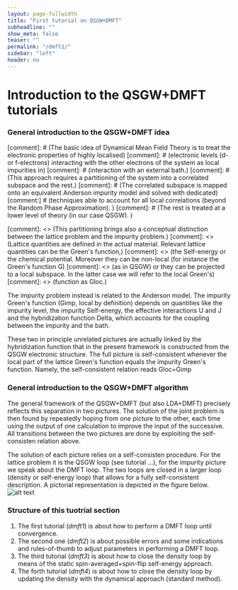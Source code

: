 ```yaml
---
layout: page-fullwidth
title: "First tutorial on QSGW+DMFT"
subheadline: ""
show_meta: false
teaser: ""
permalink: "/dmft1/"
sidebar: "left"
header: no
---
```


# Introduction to the QSGW+DMFT tutorials

### General introduction to the QSGW+DMFT idea 
[comment]: # (The basic idea of Dynamical Mean Field Theory is to treat the electronic properties of highly localised) [comment]: # (electronic levels (d- or f-electrons) interacting with the other electrons of the system as local impurities in) [comment]: # (interaction with an external bath.)
[comment]: # (This approach requires a partitioning of the system into a correlated subspace and the rest.)
[comment]: # (The correlated subspace is mapped onto an equivalent Anderson impurity model and solved with dedicated) [comment:] # (techniques able to account for all local correlations (beyond the Random Phase Approximation). )
[comment]: # (The rest is treated at a lower level of theory (in our case QSGW).  )

[comment]: <> (This partitioning brings also a conceptual distinction between the lattice problem and the impurity problem.) [comment]: <> (Lattice quantities are defined in the actual material. Relevant lattice quantities can be the Green's function,) [comment]: <> (the Self-energy or the chemical potential. Moreover they can be non-local (for instance the Green's function G) [comment]: <> (as in QSGW) or they can be projected to a local subspace. In the latter case we will refer to the local Green's) [comment]: <> (function as Gloc.)

The impurity problem instead is related to the Anderson model. The impurity Green's function (Gimp, local by definition) depends on quantities like the impurity level, the impurity Self-energy, the effective interactions U and J and the hybridization function Delta, which accounts for the coupling between the impurity and the bath.

These two in principle unrelated pictures are actually linked by the hybridization function that in the present framework is constructed from the QSGW electronic structure. The full picture is self-consistent whenever the local part of the lattice Green's function equals the impurity Green's function. Namely, the self-consistent relation reads Gloc=Gimp

### General introduction to the QSGW+DMFT algorithm 
The general framework of the QSGW+DMFT (but also LDA+DMFT) precisely reflects this separation in two pictures. The solution of the joint problem is then found by repeatedly hoping from one picture to the other, each time using the output of one calculation to improve the input of the successive. All transitions between the two pictures are done by exploiting the self-consisten relation above.  

The solution of each picture relies on a self-consisten procedure. For the lattice problem it is the QSGW loop (see tutorial ...), for the impurity picture we speak about the DMFT loop. The two loops are closed in a larger loop (density or self-energy loop) that allows for a fully self-consistent description. A pictorial representation is depicted in the figure below.
![alt text][qsgwdmft-loop]

[qsgwdmft-loop]: https://github.com/lorenzo-sponza/lordcephei.github.io/pages/qsgwdmft-loop.png "QSGW+DMFT loop"

### Structure of this tuotrial section
1. The first tutorial (_dmft1_) is about how to perform a DMFT loop until convergence.
2. The second one (_dmft2_) is about possible errors and some indications and rules-of-thumb to adjust parameters in performing a DMFT loop.
3. The third tutorial (_dmft3_) is about how to close the density loop by means of the static spin-averaged+spin-flip self-energy approach.
4. The forth tutorial (_dmft4_) is about how to close the density loop by updating the density with the dynamical approach (standard method).
